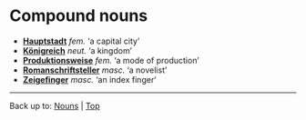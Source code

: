 # Compound nouns

- **[Hauptstadt](h/ha/Hauptstadt.md)** *fem.* ‘a capital city’
- **[Königreich](k/koe/Koenigreich.md)** *neut.* ‘a kingdom’
- **[Produktionsweise](p/pr/Produktionsweise.md)** *fem.* ‘a mode of production’
- **[Romanschriftsteller](r/ro/Romanschriftsteller.md)** *masc.* ‘a novelist’
- **[Zeigefinger](z/ze/Zeigefinger.md)** *masc.* ‘an index finger’

----

Back up to: [Nouns](index.md) | [Top](../index.md)

